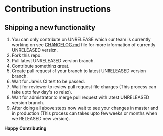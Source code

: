 # Contribution instructions

## Shipping a new functionality
 
1. You can only contribute on UNRELEASE which our team is currently working on see [CHANGELOG.md](https://github.com/viveksharmaui/.md2urdu-vscode-extension/blob/master/CHANGELOG.md) file for more information of currently UNRELEASED version.
2. Fork this repo.
3. Pull latest UNRELEASED version branch.
4. Contribute something great.
5. Create pull request of your branch to latest UNRELEASED version branch.
6. Wait for Jarvis CI test to be passed.
7. Wait for reviewer to review pull request file changes (This process can take upto few day's so relax).
8. Wait for admistrator to merge pull request with latest UNRELEASED version branch.
9. After doing all above steps now wait to see your changes in master and in production (This process can takes upto few weeks or months when we RELEASED new version).


**Happy Contributing**